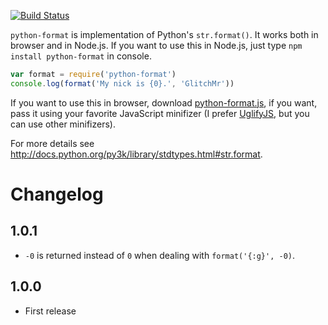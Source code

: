 [![Build Status](https://secure.travis-ci.org/GlitchMr/python-format.png?branch=master)](http://travis-ci.org/GlitchMr/python-format) 

`python-format` is implementation of Python's `str.format()`. It works
both in browser and in Node.js. If you want to use this in Node.js,
just type `npm install python-format` in console.

```javascript
var format = require('python-format')
console.log(format('My nick is {0}.', 'GlitchMr'))
```

If you want to use this in browser, download
[python-format.js](https://raw.github.com/GlitchMr/python-format/master/lib/python-format.js),
if you want, pass it using your favorite JavaScript minifizer (I prefer
[UglifyJS](http://marijnhaverbeke.nl/uglifyjs), but you can use other
minifizers).

For more details see http://docs.python.org/py3k/library/stdtypes.html#str.format.

# Changelog
## 1.0.1
* `-0` is returned instead of `0` when dealing with `format('{:g}', -0)`.

## 1.0.0
* First release
